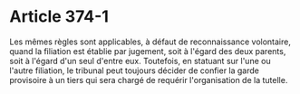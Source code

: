 # Article 374-1

Les mêmes règles sont applicables, à défaut de reconnaissance volontaire, quand la filiation est établie par jugement, soit à l'égard des deux parents, soit à l'égard d'un seul d'entre eux.   Toutefois, en statuant sur l'une ou l'autre filiation, le tribunal peut toujours décider de confier la garde provisoire à un tiers qui sera chargé de requérir l'organisation de la tutelle.